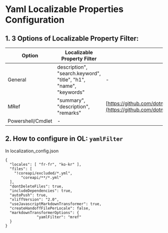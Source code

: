 # Yaml Localizable Properties Configuration

## 1. 3 Options of Localizable Property Filter: 

Option | Localizable Property Filter| Model reference
-------|----------------------------|----------------
General | description", "search.keyword", "title", "h1", "name", "keywords" | -
MRef | "summary", "description", "remarks" | [https://github.com/dotnet/docfx/blob/dev/src/Microsoft.DocAsCode.DataContracts.ManagedReference/ItemViewModel.cs](https://github.com/dotnet/docfx/blob/dev/src/Microsoft.DocAsCode.DataContracts.ManagedReference/ItemViewModel.cs)
Powershell/Cmdlet | - | 

## 2. How to configure in OL: `yamlFilter`

In localization_config.json

```	
{
  "locales": [ "fr-fr", "ko-kr" ],
  "files": [
  	"!coreapi/excluded/*.yml",
	   "coreapi/**/*.yml"
  ],
  "dontDeleteFiles": true,
  "includeDependencies": true,
  "autoPush": true,
  "xliffVersion": "2.0",
  "useJavascriptMarkdownTransformer": true,
  "createHandoffFilePerLocale": false,
  "markdownTransformerOptions": {
              "yamlFilter": "mref"
  }
}
```
